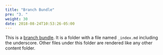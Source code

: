```yaml
---
title: "Branch Bundle"
pre: "3. "
weight: 30
date: 2018-08-24T10:53:26-05:00
---
```


This is a [branch bundle](https://gohugo.io/content-management/page-bundles/). It is a folder with a file named `_index.md` including the underscore. Other files under this folder are rendered like any other content folder. 